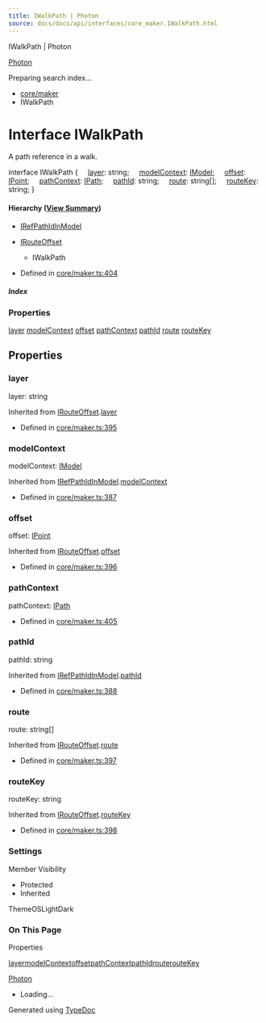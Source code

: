 ```yaml
---
title: IWalkPath | Photon
source: docs/docs/api/interfaces/core_maker.IWalkPath.html
---
```


IWalkPath | Photon

[Photon](../index.md)




Preparing search index...

* [core/maker](../modules/core_maker.md)
* IWalkPath

# Interface IWalkPath

A path reference in a walk.

interface IWalkPath {
    [layer](#layer): string;
    [modelContext](#modelcontext): [IModel](core_schema.IModel.md);
    [offset](#offset): [IPoint](core_schema.IPoint.md);
    [pathContext](#pathcontext): [IPath](core_schema.IPath.md);
    [pathId](#pathid): string;
    [route](#route): string[];
    [routeKey](#routekey): string;
}

#### Hierarchy ([View Summary](../hierarchy.md#core/maker.IWalkPath))

* [IRefPathIdInModel](core_maker.IRefPathIdInModel.md)
* [IRouteOffset](core_maker.IRouteOffset.md)
  + IWalkPath

* Defined in [core/maker.ts:404](https://github.com/mwhite454/photon/blob/main/packages/photon/src/core/maker.ts#L404)

##### Index

### Properties

[layer](#layer)
[modelContext](#modelcontext)
[offset](#offset)
[pathContext](#pathcontext)
[pathId](#pathid)
[route](#route)
[routeKey](#routekey)

## Properties

### layer

layer: string

Inherited from [IRouteOffset](core_maker.IRouteOffset.md).[layer](core_maker.IRouteOffset.md#layer)

* Defined in [core/maker.ts:395](https://github.com/mwhite454/photon/blob/main/packages/photon/src/core/maker.ts#L395)

### modelContext

modelContext: [IModel](core_schema.IModel.md)

Inherited from [IRefPathIdInModel](core_maker.IRefPathIdInModel.md).[modelContext](core_maker.IRefPathIdInModel.md#modelcontext)

* Defined in [core/maker.ts:387](https://github.com/mwhite454/photon/blob/main/packages/photon/src/core/maker.ts#L387)

### offset

offset: [IPoint](core_schema.IPoint.md)

Inherited from [IRouteOffset](core_maker.IRouteOffset.md).[offset](core_maker.IRouteOffset.md#offset)

* Defined in [core/maker.ts:396](https://github.com/mwhite454/photon/blob/main/packages/photon/src/core/maker.ts#L396)

### pathContext

pathContext: [IPath](core_schema.IPath.md)

* Defined in [core/maker.ts:405](https://github.com/mwhite454/photon/blob/main/packages/photon/src/core/maker.ts#L405)

### pathId

pathId: string

Inherited from [IRefPathIdInModel](core_maker.IRefPathIdInModel.md).[pathId](core_maker.IRefPathIdInModel.md#pathid)

* Defined in [core/maker.ts:388](https://github.com/mwhite454/photon/blob/main/packages/photon/src/core/maker.ts#L388)

### route

route: string[]

Inherited from [IRouteOffset](core_maker.IRouteOffset.md).[route](core_maker.IRouteOffset.md#route)

* Defined in [core/maker.ts:397](https://github.com/mwhite454/photon/blob/main/packages/photon/src/core/maker.ts#L397)

### routeKey

routeKey: string

Inherited from [IRouteOffset](core_maker.IRouteOffset.md).[routeKey](core_maker.IRouteOffset.md#routekey)

* Defined in [core/maker.ts:398](https://github.com/mwhite454/photon/blob/main/packages/photon/src/core/maker.ts#L398)

### Settings

Member Visibility

* Protected
* Inherited

ThemeOSLightDark

### On This Page

Properties

[layer](#layer)[modelContext](#modelcontext)[offset](#offset)[pathContext](#pathcontext)[pathId](#pathid)[route](#route)[routeKey](#routekey)

[Photon](../index.md)

* Loading...

Generated using [TypeDoc](https://typedoc.org/)
